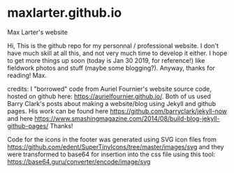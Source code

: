# maxlarter.github.io
Max Larter's website

Hi,
This is the github repo for my personnal / professional website. I don't have much skill at all this, and not very much time to develop it either. 
I hope to get more things up soon (today is Jan 30 2019, for reference!) like fieldwork photos and stuff (maybe some blogging?).
Anyway, thanks for reading!
Max.



credits:
I "borrowed" code from Auriel Fournier's website source code, hosted on github here: https://aurielfournier.github.io/. Both of us used Barry Clark's posts about making a website/blog using Jekyll and github pages. His work can be found here https://github.com/barryclark/jekyll-now and here https://www.smashingmagazine.com/2014/08/build-blog-jekyll-github-pages/
Thanks!

Code for the icons in the footer was generated using SVG icon files from https://github.com/edent/SuperTinyIcons/tree/master/images/svg
and they were transformed to base64 for insertion into the css file using this tool: https://base64.guru/converter/encode/image/svg